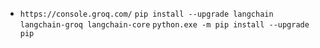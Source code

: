 - `https://console.groq.com/`
`pip install --upgrade langchain langchain-groq langchain-core`
`python.exe -m pip install --upgrade pip`